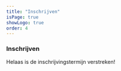 ```yaml
---
title: "Inschrijven"
isPage: true
showLogo: true
order: 4
---
```


### Inschrijven

Helaas is de inschrijvingstermijn verstreken!
